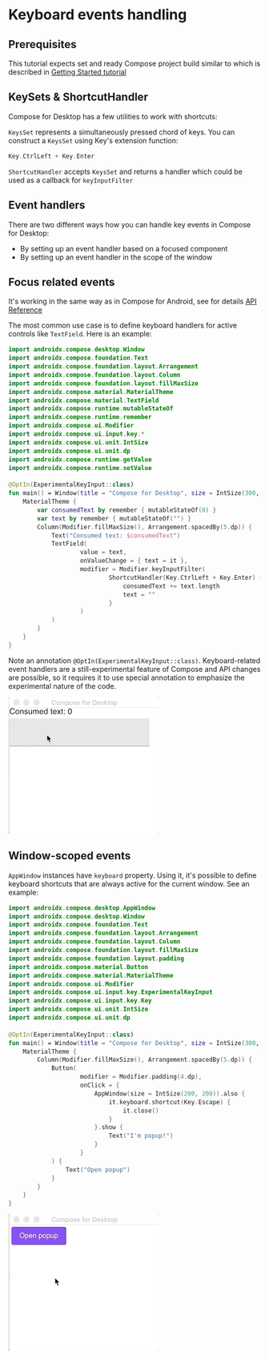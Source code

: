# Keyboard events handling

## Prerequisites

This tutorial expects set and ready Compose project build similar to which is described in [Getting Started tutorial](../Getting_Started)

## KeySets & ShortcutHandler

Compose for Desktop has a few utilities to work with shortcuts:

`KeysSet` represents a simultaneously pressed chord of keys. You can construct a `KeysSet` using Key's extension function:

``` kotlin
Key.CtrlLeft + Key.Enter
```

`ShortcutHandler` accepts `KeysSet` and returns a handler which could be used as a callback for `keyInputFilter`

## Event handlers

There are two different ways how you can handle key events in Compose for Desktop:

- By setting up an event handler based on a focused component
- By setting up an event handler in the scope of the window

## Focus related events

It's working in the same way as in Compose for Android, see for details [API Reference](https://developer.android.com/reference/kotlin/androidx/compose/ui/input/key/package-summary#keyinputfilter)

The most common use case is to define keyboard handlers for active controls like `TextField`. Here is an example:

``` kotlin
import androidx.compose.desktop.Window
import androidx.compose.foundation.Text
import androidx.compose.foundation.layout.Arrangement
import androidx.compose.foundation.layout.Column
import androidx.compose.foundation.layout.fillMaxSize
import androidx.compose.material.MaterialTheme
import androidx.compose.material.TextField
import androidx.compose.runtime.mutableStateOf
import androidx.compose.runtime.remember
import androidx.compose.ui.Modifier
import androidx.compose.ui.input.key.*
import androidx.compose.ui.unit.IntSize
import androidx.compose.ui.unit.dp
import androidx.compose.runtime.getValue
import androidx.compose.runtime.setValue

@OptIn(ExperimentalKeyInput::class)
fun main() = Window(title = "Compose for Desktop", size = IntSize(300, 300)) {
    MaterialTheme {
        var consumedText by remember { mutableStateOf(0) }
        var text by remember { mutableStateOf("") }
        Column(Modifier.fillMaxSize(), Arrangement.spacedBy(5.dp)) {
            Text("Consumed text: $consumedText")
            TextField(
                    value = text,
                    onValueChange = { text = it },
                    modifier = Modifier.keyInputFilter(
                            ShortcutHandler(Key.CtrlLeft + Key.Enter) {
                                consumedText += text.length
                                text = ""
                            }
                    )
            )
        }
    }
}
```


Note an annotation `@OptIn(ExperimentalKeyInput::class)`. Keyboard-related event handlers are a still-experimental feature of Compose and API changes are possible, so it requires it to use special annotation to emphasize the experimental nature of the code.

![keyInputFilter](keyInputFilter.gif)

## Window-scoped events

`AppWindow` instances have `keyboard` property. Using it, it's possible to define keyboard shortcuts that are always active for the current window. See an example:

``` kotlin
import androidx.compose.desktop.AppWindow
import androidx.compose.desktop.Window
import androidx.compose.foundation.Text
import androidx.compose.foundation.layout.Arrangement
import androidx.compose.foundation.layout.Column
import androidx.compose.foundation.layout.fillMaxSize
import androidx.compose.foundation.layout.padding
import androidx.compose.material.Button
import androidx.compose.material.MaterialTheme
import androidx.compose.ui.Modifier
import androidx.compose.ui.input.key.ExperimentalKeyInput
import androidx.compose.ui.input.key.Key
import androidx.compose.ui.unit.IntSize
import androidx.compose.ui.unit.dp

@OptIn(ExperimentalKeyInput::class)
fun main() = Window(title = "Compose for Desktop", size = IntSize(300, 300)) {
    MaterialTheme {
        Column(Modifier.fillMaxSize(), Arrangement.spacedBy(5.dp)) {
            Button(
                    modifier = Modifier.padding(4.dp),
                    onClick = {
                        AppWindow(size = IntSize(200, 200)).also {
                            it.keyboard.shortcut(Key.Escape) {
                                it.close()
                            }
                        }.show {
                            Text("I'm popup!")
                        }
                    }
            ) {
                Text("Open popup")
            }
        }
    }
}
```

![window_keyboard](window_keyboard.gif)
